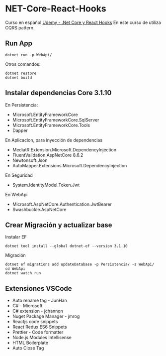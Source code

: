 # NET-Core-React-Hooks
Curso en español [Udemy - .Net Core y React Hooks](https://www.udemy.com/course/aspnet-core-react-hooks/)
En este curso de utiliza CQRS pattern.

## Run App
```
dotnet run -p WebApi/
```
Otros comandos:
```
dotnet restore
dotnet build
```


## Instalar dependencias Core 3.1.10
En Persistencia:
- Microsoft.EntityFrameworkCore
- Microsoft.EntityFrameworkCore.SqlServer
- Microsoft.EntityFrameworkCore.Tools
- Dapper

En Aplicacion, para inyección de dependencias
- MediatR.Extension.Microsoft.DependencyInjection
- FluentValidation.AspNetCore 8.6.2
- Newtonsoft.Json
- AutoMapper.Extensions.Microsoft.DependencyInjection

En Seguridad
- System.IdentityModel.Token.Jwt

En WebApi
- Microsoft.AspNetCore.Authentication.JwtBearer
- Swashbuckle.AspNetCore

## Crear Migración y actualizar base
Instalar EF

```
dotnet tool install --global dotnet-ef --version 3.1.10
```

Migración

```
dotnet ef migrations add updateDatabase -p Persistencia/ -s WebApi/
cd WebApi
dotnet watch run
```

## Extensiones VSCode
- Auto rename tag - JunHan
- C# - Microsoft
- C# extension - jchannon
- Nuget Package Manager - jmrog
- Reactjs code snippets
- React Redux ES6 Snippets
- Prettier - Code formatter
- Node.js Modules Intellisense
- HTML Boilerplate
- Auto Close Tag
